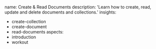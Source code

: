 name: Create & Read Documents
description: 'Learn how to create, read, update and delete documents and collections.'
insights:
  - create-collection
  - create-document
  - read-documents
aspects:
  - introduction
  - workout
 
